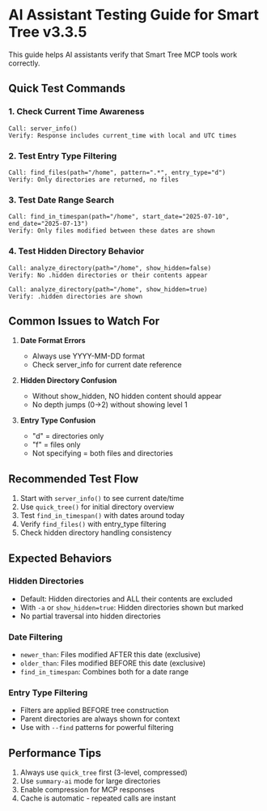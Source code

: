 # AI Assistant Testing Guide for Smart Tree v3.3.5

This guide helps AI assistants verify that Smart Tree MCP tools work correctly.

## Quick Test Commands

### 1. Check Current Time Awareness
```
Call: server_info()
Verify: Response includes current_time with local and UTC times
```

### 2. Test Entry Type Filtering
```
Call: find_files(path="/home", pattern=".*", entry_type="d")
Verify: Only directories are returned, no files
```

### 3. Test Date Range Search
```
Call: find_in_timespan(path="/home", start_date="2025-07-10", end_date="2025-07-13")
Verify: Only files modified between these dates are shown
```

### 4. Test Hidden Directory Behavior
```
Call: analyze_directory(path="/home", show_hidden=false)
Verify: No .hidden directories or their contents appear

Call: analyze_directory(path="/home", show_hidden=true) 
Verify: .hidden directories are shown
```

## Common Issues to Watch For

1. **Date Format Errors**
   - Always use YYYY-MM-DD format
   - Check server_info for current date reference

2. **Hidden Directory Confusion**
   - Without show_hidden, NO hidden content should appear
   - No depth jumps (0→2) without showing level 1

3. **Entry Type Confusion**
   - "d" = directories only
   - "f" = files only
   - Not specifying = both files and directories

## Recommended Test Flow

1. Start with `server_info()` to see current date/time
2. Use `quick_tree()` for initial directory overview
3. Test `find_in_timespan()` with dates around today
4. Verify `find_files()` with entry_type filtering
5. Check hidden directory handling consistency

## Expected Behaviors

### Hidden Directories
- Default: Hidden directories and ALL their contents are excluded
- With `-a` or `show_hidden=true`: Hidden directories shown but marked
- No partial traversal into hidden directories

### Date Filtering
- `newer_than`: Files modified AFTER this date (exclusive)
- `older_than`: Files modified BEFORE this date (exclusive)
- `find_in_timespan`: Combines both for a date range

### Entry Type Filtering
- Filters are applied BEFORE tree construction
- Parent directories are always shown for context
- Use with `--find` patterns for powerful filtering

## Performance Tips

1. Always use `quick_tree` first (3-level, compressed)
2. Use `summary-ai` mode for large directories
3. Enable compression for MCP responses
4. Cache is automatic - repeated calls are instant